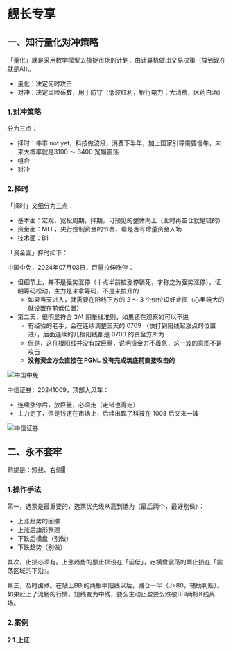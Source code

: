# 舰长专享

## 一、知行量化对冲策略

「量化」就是采用数学模型去捕捉市场的计划，由计算机做出交易决策（放到现在就是AI）。

- 量化：决定何时攻击
- 对冲：决定风险系数，用于防守（低波红利，银行电力；大消费，医药白酒）

### 1.对冲策略

分为三点：

- 择时：牛市 not yet，科技做波段，消费下半年，加上国家引导需要慢牛，未来大概率就是3100 ～ 3400 宽幅震荡
- 组合
- 对冲

### 2.择时

「择时」又细分为三点：

- 基本面：宏观，宽松周期，择期，可预见的整体向上（此时再空仓就是错的）
- 资金面：MLF，央行控制资金的节奏，看是否有增量资金入场
- 技术面：B1

「资金面」择时如下：

中国中免，2024年07月03日，巨量拉伸涨停：

- 但细节上，并不是强势涨停（十点半前拉涨停锁死，才称之为强势涨停），证明筹码松动，主力是来拿筹码，不是来拉升的
    - 如果当天进入，就需要在阳线下方的 2 ～ 3 个价位设好止损（心里碗大的就设置在前低位置）
- 第二天，很明显符合 3/4 阴量线准则，如果还在观察的可以不进
    - 有经验的老手，会在连续调整三天的 0709 （快打到阳线起涨点的位置进），后面连续的几根阳线都是 0703 的资金方所为
    - 但是，这几根阳线并没有放巨量，说明资金方不着急，这一波的意图不是攻击
    - **没有资金方会直接在 PGNL 没有完成筑底前直接攻击的**

<img src="https://blogcola1213.oss-cn-wuhan-lr.aliyuncs.com/practice/2025/03/01.png" alt="中国中免" style="margin: auto;zoom: normal">

中信证券，20241009，顶部大风车：

- 连续涨停后，放巨量，必须走（走错也得走）
- 主力走了，但是钱还在市场上，后续出现了科技在 1008 后又来一波

<img src="https://blogcola1213.oss-cn-wuhan-lr.aliyuncs.com/practice/2025/03/02.png" alt="中信证券" style="margin: auto;zoom: normal">

## 二、永不套牢

前提是：短线、右侧🚀

### 1.操作手法

第一，选票是最重要的，选票优先级从高到低为（最后两个，最好别做）：

- 上涨趋势的回撤
- 上涨后旗形整理
- 下跌后横盘（别做）
- 下跌趋势（别做）

其次，止损必须有。上涨趋势的票止损设在「前低」，走横盘震荡的票止损在「震荡区域的下沿』。

第三，及时卤煮。在站上BBI的两根中阳线以后，减仓一半（J>80，辅助判断）。如果赶上了流畅的行情，短线变为中线，要么主动止盈要么跌破BBI两根K线离场。

### 2.案例

#### 2.1.上证

